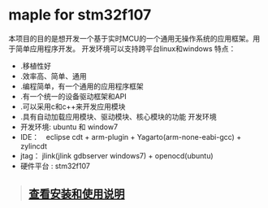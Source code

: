 # maple for stm32f107 #

本项目的目的是想开发一个基于实时MCU的一个通用无操作系统的应用框架。用于简单应用程序开发。
开发环境可以支持跨平台linux和windows
特点：
  * .移植性好
  * .效率高、简单、通用
  * .编程简单，有一个通用的应用程序框架
  * .有一个统一的设备驱动框架和API
  * .可以采用c和c++来开发应用模块
  * .具有自动加载应用模块、驱动模块、核心模块的功能
开发环境
  * 开发环境: ubuntu 和 window7
  * IDE：　eclipse cdt + arm-plugin + Yagarto(arm-none-eabi-gcc) + zylincdt
  * jtag： jlink(jlink gdbserver windows7) + openocd(ubuntu)
  * 硬件平台 : stm32f107

> ## [查看安装和使用说明](setup.md) ##